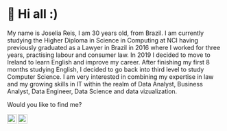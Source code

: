 # 👋 Hi all :)

My name is Joselia Reis, I am 30 years old, from Brazil. 
I am currently studying the Higher Diploma in Science in Computing at NCI having previously graduated as a Lawyer in Brazil in 2016 where I worked for three years, practising labour and consumer law. In 2019 I decided to move to Ireland to learn English and improve my career.
After finishing my first 8 months studying English, I decided to go back into third level to study Computer Science. I am very interested in combining my expertise in law and my growing skills in IT within the realm of Data Analyst, Business Analyst, Data Engineer, Data Science and data vizualization.


Would you like to find me?

<a target="_blank" href="https://www.linkedin.com/in/joselia-reis-495371103/">
  <img align="left" alt="LinkdeIN" width="22px" src="https://cdn.jsdelivr.net/npm/simple-icons@v3/icons/linkedin.svg" />
</a>

<a target="_blank" href="joseliamartins.direito@gmail.com">
  <img align="left" alt="Gmail" width="22px" src="https://cdn.jsdelivr.net/npm/simple-icons@v3/icons/gmail.svg" />
</a>
